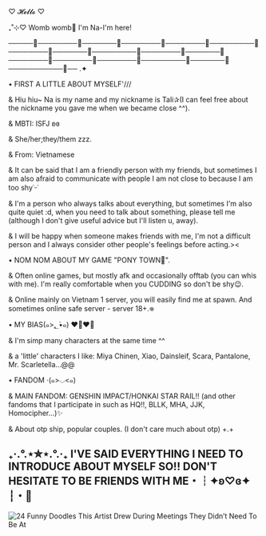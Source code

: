 ♡ 𝓗𝓮𝓵𝓵𝓸 ♡

₊˚⊹♡ Womb womb👀 I'm Na-I'm here!

─────🎀────────🎀───────🎀────────🎀────────🎀─────────🎀────────🎀───────🎀─────────🎀────────🎀───────🎀────────🎀────────🎀────────🎀─────────🎀───────🎀───────────🎀── .✦

• FIRST A LITTLE ABOUT MYSELF'///

& Hiu hiu~ Na is my name and my nickname is Tali✰(I can feel free about the nickname you gave me when we became close ^^).

& MBTI: ISFJ ʚɞ

& She/her;they/them zzz.

& From: Vietnamese

& It can be said that I am a friendly person with my friends, but sometimes I am also afraid to communicate with people I am not close to because I am too shy˙ᵕ˙

& I'm a person who always talks about everything, but sometimes I'm also quite quiet :d, when you need to talk about something, please tell me (although I don't give useful advice but I'll listen u, away).

& I will be happy when someone makes friends with me, I'm not a difficult person and I always consider other people's feelings before acting.><

• NOM NOM ABOUT MY GAME "PONY TOWN🍎".

& Often online games, but mostly afk and occasionally offtab (you can whis with me). I'm really comfortable when you CUDDING so don't be shy😉.

& Online mainly on Vietnam 1 server, you will easily find me at spawn. And sometimes online safe server - server 18+.𖦹

• MY BIAS(๑>؂•̀๑) ❤️‍🔥❤️‍🔥

& I'm simp many characters at the same time ^^

& a 'little' characters I like: Miya Chinen, Xiao, Dainsleif, Scara, Pantalone, Mr. Scarletella...@@

• FANDOM ‧(๑>◡<๑)

& MAIN FANDOM: GENSHIN IMPACT/HONKAI STAR RAIL!! (and other fandoms that I participate in such as HQ!!, BLLK, MHA, JJK, Homocipher...)✨

& About otp ship, popular couples. (I don't care much about otp) +.+

₊‧.°.⋆✮⋆.°.‧₊ I'VE SAID EVERYTHING I NEED TO INTRODUCE ABOUT MYSELF SO!! DON'T HESITATE TO BE FRIENDS WITH ME・┆✦ʚ♡ɞ✦ ┆・🎀
------------------------------------------------------------------------------------------------------------------------------------------------------------------
![24 Funny Doodles This Artist Drew During Meetings They Didn’t Need To Be At](https://github.com/user-attachments/assets/ee4b3633-898d-42da-9d44-4ca780860e0c)



